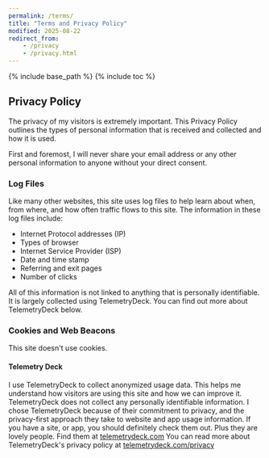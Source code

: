 ```yaml
---
permalink: /terms/
title: "Terms and Privacy Policy"
modified: 2025-08-22
redirect_from:
	- /privacy
	- /privacy.html
---
```


{% include base_path %}
{% include toc %}

## Privacy Policy

The privacy of my visitors is extremely important. This Privacy Policy outlines the types of personal information that is received and collected and how it is used.

First and foremost, I will never share your email address or any other personal information to anyone without your direct consent.

### Log Files

Like many other websites, this site uses log files to help learn about when, from where, and how often traffic flows to this site. The information in these log files include:

* Internet Protocol addresses (IP)
* Types of browser
* Internet Service Provider (ISP)
* Date and time stamp
* Referring and exit pages
* Number of clicks

All of this information is not linked to anything that is personally identifiable. It is largely collected using TelemetryDeck. You can find out more about TelemetryDeck below.

### Cookies and Web Beacons

This site doesn't use cookies.

#### Telemetry Deck

I use TelemetryDeck to collect anonymized usage data. This helps me understand how visitors are using this site and how we can improve it. TelemetryDeck does not collect any personally identifiable information. 
I chose TelemetryDeck because of their commitment to privacy, and the privacy-first approach they take to website and app usage information. 
If you have a site, or app, you should definitely check them out. Plus they are lovely people. Find them at [telemetrydeck.com](https://telemetrydeck.com)
You can read more about TelemetryDeck's privacy policy at [telemetrydeck.com/privacy](https://telemetrydeck.com/privacy)
